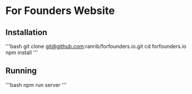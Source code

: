 # For Founders Website

## Installation

'''bash
git clone git@github.com:ranrib/forfounders.io.git
cd forfounders.io
npm install
'''

## Running

'''bash
npm run server
'''